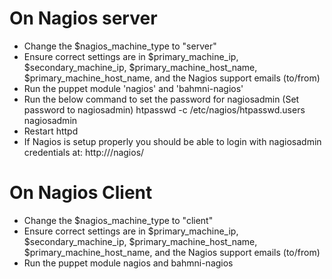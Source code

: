 On Nagios server
=================
 * Change the $nagios_machine_type to "server"
 * Ensure correct settings are in $primary_machine_ip, $secondary_machine_ip, $primary_machine_host_name, $primary_machine_host_name, 
   and the Nagios support emails (to/from)
 * Run the puppet module 'nagios' and 'bahmni-nagios'
 * Run the below command to set the password for nagiosadmin (Set password to nagiosadmin)
 	 htpasswd -c /etc/nagios/htpasswd.users nagiosadmin
 * Restart httpd
 * If Nagios is setup properly you should be able to login with nagiosadmin credentials at:
   	 http://<Machine IP>/nagios/

 On Nagios Client
 ================
 * Change the $nagios_machine_type to "client"
 * Ensure correct settings are in $primary_machine_ip, $secondary_machine_ip, $primary_machine_host_name, $primary_machine_host_name, 
   and the Nagios support emails (to/from)
 * Run the puppet module nagios and bahmni-nagios